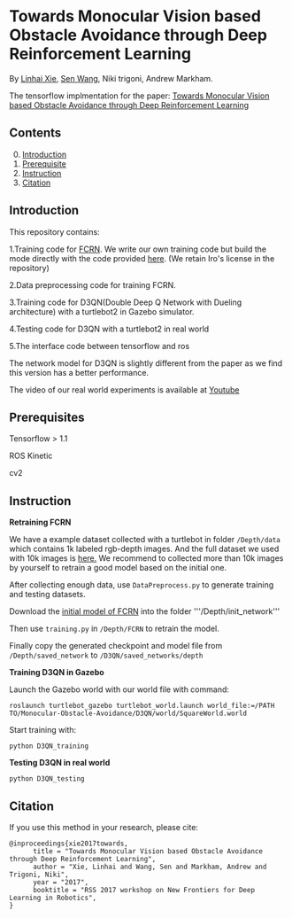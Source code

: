 # Towards Monocular Vision based Obstacle Avoidance through Deep Reinforcement Learning

By [Linhai Xie](https://www.cs.ox.ac.uk/people/linhai.xie/), [Sen Wang](http://senwang.weebly.com/), Niki trigoni, Andrew Markham.

The tensorflow implmentation for the paper: [Towards Monocular Vision based Obstacle Avoidance through Deep Reinforcement Learning](https://arxiv.org/abs/1706.09829)

## Contents
0. [Introduction](#introduction)
0. [Prerequisite](#Prerequisite)
0. [Instruction](#instruction)
0. [Citation](#citation)

## Introduction

This repository contains:

1.Training code for [FCRN](https://arxiv.org/abs/1606.00373). We write our own training code but build the mode directly with the code provided [here](https://github.com/iro-cp/FCRN-DepthPrediction). (We retain Iro's license in the repository)

2.Data preprocessing code for training FCRN.

3.Training code for D3QN(Double Deep Q Network with Dueling architecture) with a turtlebot2 in Gazebo simulator.

4.Testing code for D3QN with a turtlebot2 in real world

5.The interface code between tensorflow and ros

The network model for D3QN is slightly different from the paper as we find this version has a better performance.

The video of our real world experiments is available at [Youtube](https://www.youtube.com/watch?v=qNIVgG4RUDM)

## Prerequisites

Tensorflow > 1.1

ROS Kinetic

cv2

## Instruction
**Retraining FCRN**

We have a example dataset collected with a turtlebot in folder ```/Depth/data``` which contains 1k labeled rgb-depth images. 
And the full dataset we used with 10k images is [here.](https://drive.google.com/file/d/1OUH0Ioe1uT3MoEz9TwmzzBbtgJWtZVPh/view?usp=sharing)
We recommend to collected more than 10k images by yourself to retrain a good model based on the initial one.

After collecting enough data, use `DataPreprocess.py` to generate training and testing datasets.

Download the [initial model of FCRN](http://campar.in.tum.de/files/rupprecht/depthpred/NYU_FCRN-checkpoint.zip) into the folder '''/Depth/init_network'''

Then use `training.py` in ```/Depth/FCRN``` to retrain the model.

Finally copy the generated checkpoint and model file from ```/Depth/saved_network``` to ```/D3QN/saved_networks/depth```

**Training D3QN in Gazebo**

Launch the Gazebo world with our world file with command:

```roslaunch turtlebot_gazebo turtlebot_world.launch world_file:=/PATH TO/Monocular-Obstacle-Avoidance/D3QN/world/SquareWorld.world```

Start training with:

```python D3QN_training```

**Testing D3QN in real world**

```python D3QN_testing```

## Citation

If you use this method in your research, please cite:

	@inproceedings{xie2017towards,
		  title = "Towards Monocular Vision based Obstacle Avoidance through Deep Reinforcement Learning",
		  author = "Xie, Linhai and Wang, Sen and Markham, Andrew and Trigoni, Niki",
		  year = "2017",
		  booktitle = "RSS 2017 workshop on New Frontiers for Deep Learning in Robotics",
	}



